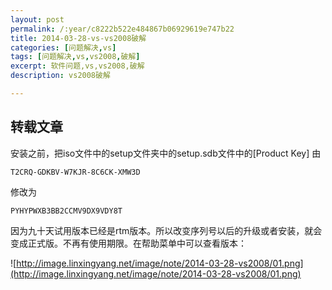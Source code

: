 ```yaml
---
layout: post
permalink: /:year/c8222b522e484867b06929619e747b22
title: 2014-03-28-vs-vs2008破解
categories: [问题解决,vs]
tags: [问题解决,vs,vs2008,破解]
excerpt: 软件问题,vs,vs2008,破解
description: vs2008破解

---
```


## 转载文章 ##

安装之前，把iso文件中的setup文件夹中的setup.sdb文件中的[Product Key] 由

`T2CRQ-GDKBV-W7KJR-8C6CK-XMW3D` 

修改为

`PYHYPWXB3BB2CCMV9DX9VDY8T`

因为九十天试用版本已经是rtm版本。所以改变序列号以后的升级或者安装，就会变成正式版。不再有使用期限。在帮助菜单中可以查看版本：

![http://image.linxingyang.net/image/note/2014-03-28-vs2008/01.png](http://image.linxingyang.net/image/note/2014-03-28-vs2008/01.png)
